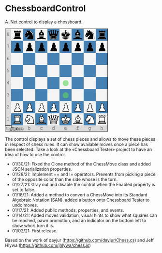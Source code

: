 # ChessboardControl
A .Net control to display a chessboard.

![Initial_Position](/Screenshots/SicilianDefense.gif)

The control displays a set of chess pieces and allows to move these pieces in respect of chess rules. It can show available moves once a piece has been selected. Take a look at the «Chessboard Tester» project to have an idea of how to use the control.

* 01/30/21: Fixed the Clone method of the ChessMove class and added JSON serialization properties.
* 01/28/21: Implement == and != operators. Prevents from picking a piece of the opposite color than the side whose is the turn.
* 01/27/21: Gray out and disable the control when the Enabled property is set to false.
* 01/18/21: Added a method to convert a ChessMove into its Standard Algebraic Notation (SAN), added a button onto Chessboard Tester to undo moves.
* 01/17/21: Added public methods, properties, and events.
* 01/14/21: Added moves validation, visual hints to show what squares can be reached, pawn promotion, and an indicator on the bottom left to show who’s turn it is.
* 01/02/21: First release.


Based on the work of dayjur (https://github.com/dayjur/Chess.cs) and Jeff Hlywa (https://github.com/jhlywa/chess.js)
